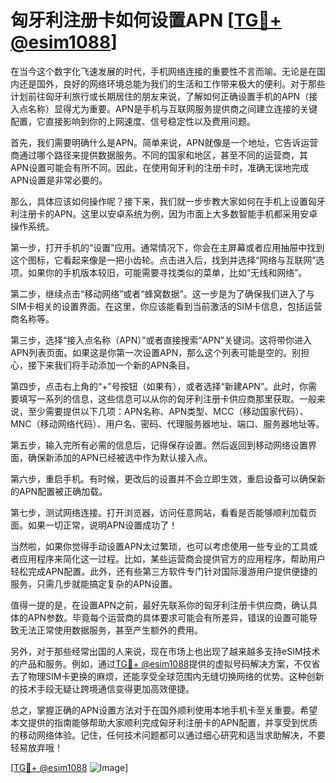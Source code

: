 # 匈牙利注册卡如何设置APN [[TG💪+ @esim1088](https://t.me/s/esim1088)]

在当今这个数字化飞速发展的时代，手机网络连接的重要性不言而喻。无论是在国内还是国外，良好的网络环境总能为我们的生活和工作带来极大的便利。对于那些计划前往匈牙利旅行或长期居住的朋友来说，了解如何正确设置手机的APN（接入点名称）显得尤为重要。APN是手机与互联网服务提供商之间建立连接的关键配置，它直接影响到你的上网速度、信号稳定性以及费用问题。

首先，我们需要明确什么是APN。简单来说，APN就像是一个地址，它告诉运营商通过哪个路径来提供数据服务。不同的国家和地区，甚至不同的运营商，其APN设置可能会有所不同。因此，在使用匈牙利的注册卡时，准确无误地完成APN设置是非常必要的。

那么，具体应该如何操作呢？接下来，我们就一步步教大家如何在手机上设置匈牙利注册卡的APN。这里以安卓系统为例，因为市面上大多数智能手机都采用安卓操作系统。

第一步，打开手机的“设置”应用。通常情况下，你会在主屏幕或者应用抽屉中找到这个图标，它看起来像是一把小齿轮。点击进入后，找到并选择“网络与互联网”选项。如果你的手机版本较旧，可能需要寻找类似的菜单，比如“无线和网络”。

第二步，继续点击“移动网络”或者“蜂窝数据”。这一步是为了确保我们进入了与SIM卡相关的设置界面。在这里，你应该能看到当前激活的SIM卡信息，包括运营商名称等。

第三步，选择“接入点名称（APN）”或者直接搜索“APN”关键词。这将带你进入APN列表页面。如果这是你第一次设置APN，那么这个列表可能是空的。别担心，接下来我们将手动添加一个新的APN条目。

第四步，点击右上角的“+”号按钮（如果有），或者选择“新建APN”。此时，你需要填写一系列的信息，这些信息可以从你的匈牙利注册卡供应商那里获取。一般来说，至少需要提供以下几项：APN名称、APN类型、MCC（移动国家代码）、MNC（移动网络代码）、用户名、密码、代理服务器地址、端口、服务器地址等。

第五步，输入完所有必需的信息后，记得保存设置。然后返回到移动网络设置界面，确保新添加的APN已经被选中作为默认接入点。

第六步，重启手机。有时候，更改后的设置并不会立即生效，重启设备可以确保新的APN配置被正确加载。

第七步，测试网络连接。打开浏览器，访问任意网站，看看是否能够顺利加载页面。如果一切正常，说明APN设置成功了！

当然啦，如果你觉得手动设置APN太过繁琐，也可以考虑使用一些专业的工具或者应用程序来简化这一过程。比如，某些运营商会提供官方的应用程序，帮助用户轻松完成APN配置。此外，还有些第三方软件专门针对国际漫游用户提供便捷的服务，只需几步就能搞定复杂的APN设置。

值得一提的是，在设置APN之前，最好先联系你的匈牙利注册卡供应商，确认具体的APN参数。毕竟每个运营商的具体要求可能会有所差异，错误的设置可能导致无法正常使用数据服务，甚至产生额外的费用。

另外，对于那些经常出国的人来说，现在市场上也出现了越来越多支持eSIM技术的产品和服务。例如，通过[TG💪+ @esim1088](https://t.me/s/esim1088)提供的虚拟号码解决方案，不仅省去了物理SIM卡更换的麻烦，还能享受全球范围内无缝切换网络的优势。这种创新的技术手段无疑让跨境通信变得更加高效便捷。

总之，掌握正确的APN设置方法对于在国外顺利使用本地手机卡至关重要。希望本文提供的指南能够帮助大家顺利完成匈牙利注册卡的APN配置，并享受到优质的移动网络体验。记住，任何技术问题都可以通过细心研究和适当求助解决，不要轻易放弃哦！

[[TG💪+ @esim1088](https://t.me/s/esim1088) ![Image](https://i.postimg.cc/4NQfJmqS/Snipaste-2025-05-13-00-14-12.png)]
